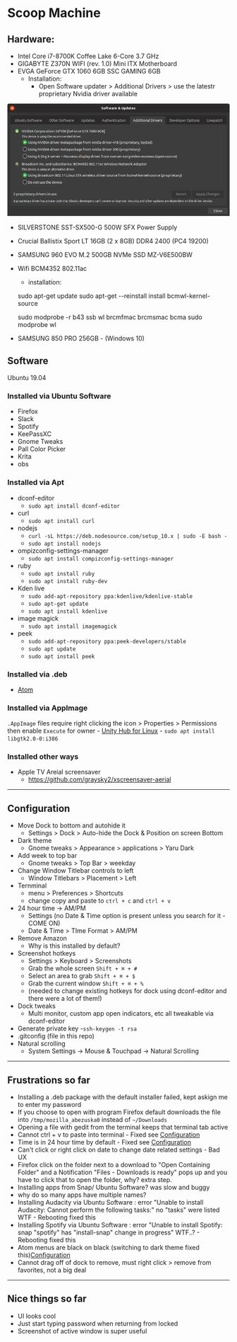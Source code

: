 # Scoop Machine

## Hardware:

- Intel Core i7-8700K Coffee Lake 6-Core 3.7 GHz
- GIGABYTE Z370N WIFI (rev. 1.0) Mini ITX Motherboard
- EVGA GeForce GTX 1060 6GB SSC GAMING 6GB
    - Installation:
        - Open Software updater > Additional Drivers > use the latestr proprietary Nvidia driver available

![](images/nvidia-ubuntu.png)

- SILVERSTONE SST-SX500-G 500W SFX Power Supply
- Crucial Ballistix Sport LT 16GB (2 x 8GB) DDR4 2400 (PC4 19200)
- SAMSUNG 960 EVO M.2 500GB NVMe SSD MZ-V6E500BW
- Wifi BCM4352 802.11ac
    - installation:


    sudo apt-get update
    sudo apt-get --reinstall install bcmwl-kernel-source

    sudo modprobe -r b43 ssb wl brcmfmac brcmsmac bcma
    sudo modprobe wl

- SAMSUNG 850 PRO 256GB - (Windows 10)

## Software

Ubuntu 19.04

### Installed via Ubuntu Software

- Firefox
- Slack
- Spotify
- KeePassXC
- Gnome Tweaks
- Pall Color Picker
- Krita
- obs

### Installed via Apt

- dconf-editor
  - `sudo apt install dconf-editor`
- curl
  - `sudo apt install curl`
- nodejs
  - `curl -sL https://deb.nodesource.com/setup_10.x | sudo -E bash -`
  - `sudo apt install nodejs`
- ompizconfig-settings-manager  
  - `sudo apt install compizconfig-settings-manager`
- ruby  
  - `sudo apt install ruby`
  - `sudo apt install ruby-dev`
- Kden live
  - `sudo add-apt-repository ppa:kdenlive/kdenlive-stable`
  - `sudo apt-get update`
  - `sudo apt install kdenlive`
- image magick
  - `sudo apt install imagemagick`
- peek
  - `sudo add-apt-repository ppa:peek-developers/stable`
  - `sudo apt update`
  - `sudo apt install peek`

### Installed via .deb

- [Atom](https://atom.io/download/deb)

### Installed via AppImage

  `.AppImage` files require right clicking the icon > Properties > Permissions then enable `Execute` for owner
    \- [Unity Hub for Linux](https://public-cdn.cloud.unity3d.com/hub/prod/UnityHubSetup.AppImage)
      \- `sudo apt install libgtk2.0-0:i386`

### Installed other ways

- Apple TV Areial screensaver
    - <https://github.com/graysky2/xscreensaver-aerial>

* * *

## Configuration

- Move Dock to bottom and autohide it
    - Settings > Dock > Auto-hide the Dock & Position on screen Bottom
- Dark theme
    - Gnome tweaks  > Appearance > applications > Yaru Dark
- Add week to top bar
    - Gnome tweaks  > Top Bar > weekday
- Change Window Titlebar controls to left
    - Window Titlebars > Placement > Left
- Ternminal
  - menu > Preferences > Shortcuts
  - change copy and paste to `ctrl + c` and `ctrl + v`
- 24 hour time -> AM/PM
  - Settings (no Date & Time option is present unless you search for it - COME ON)
  - Date & Time > TIme Format > AM/PM
- Remove Amazon
  - Why is this installed by default?
- Screenshot hotkeys
    - Settings > Keyboard > Screenshots
    - Grab the whole screen `Shift + ⌘ + #`
    - Select an area to grab `Shift + ⌘ + $`
    - Grab the current window `Shift + ⌘ + %`
    - (needed to change existing hotkeys for dock using dconf-editor and there were a lot of them!)
- Dock tweaks
    - Multi monitor, custom app open indicators, etc all tweakable via dconf-editor
- Generate private key
      \-`ssh-keygen -t rsa`
- .gitconfig (file in this repo)
- Natural scrolling
    - System Settings → Mouse & Touchpad → Natural Scrolling

* * *

## Frustrations so far


- Installing a .deb package with the default installer failed, kept askign me to enter my password
- If you choose to open with program Firefox default downloads the file into `/tmp/mozilla_abezuska0` instead of `~/Downloads`  
- Opening a file with gedit from the terminal keeps that terminal tab active
- Cannot ctrl + v to paste into terminal - Fixed see [Configuration](#Configuration)
- Time is in 24 hour time by default  - Fixed see [Configuration](#Configuration)
- Can't click or right click on date to change date related settings - Bad UX
- Firefox click on the folder next to a download to
    "Open Containing Folder" and a Notification "Files - Downloads is ready" pops up and you have to click that to open the folder, why? extra step.
- Installing apps from Snap/ Ubuntu Software? was slow and buggy
- why do so many apps have multiple names?
- Installing Audacity via Ubuntu Software : error "Unable to install Audacity: Cannot perform the following tasks:" no "tasks" were listed WTF - Rebooting fixed this
- Installing Spotify via Ubuntu Software : error "Unable to install Spotify: snap "spotify" has "install-snap" change in progress" WTF..? - Rebooting fixed this
- Atom menus are black on black (switching to dark theme fixed this)[Configuration](#Configuration)
- Cannot drag off of dock to remove, must right click > remove from favorites, not a big deal

* * *

## Nice things so far

- UI looks cool
- Just start typing password when returning from locked
- Screenshot of active window is super useful
